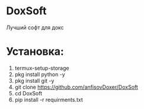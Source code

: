 # DoxSoft
Лучший софт для докс

# Установка:
1. termux-setup-storage
2. pkg install python -y
3. pkg install git -y
4. git clone https://github.com/anfisovDoxer/DoxSoft
5. cd DoxSoft
6. pip install -r requirments.txt
